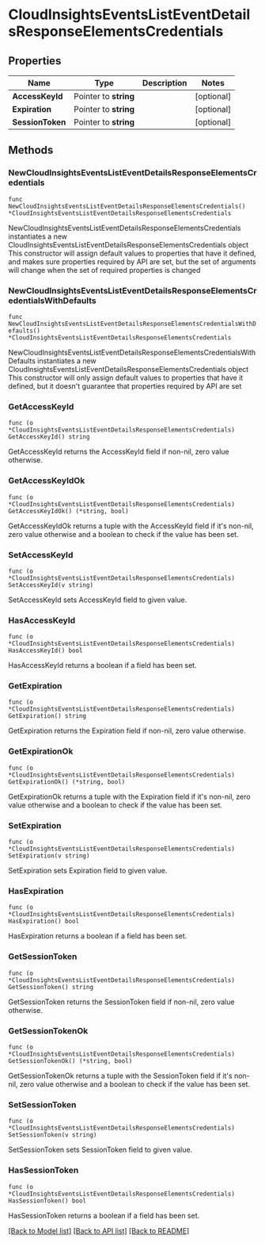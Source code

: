 # CloudInsightsEventsListEventDetailsResponseElementsCredentials

## Properties

Name | Type | Description | Notes
------------ | ------------- | ------------- | -------------
**AccessKeyId** | Pointer to **string** |  | [optional] 
**Expiration** | Pointer to **string** |  | [optional] 
**SessionToken** | Pointer to **string** |  | [optional] 

## Methods

### NewCloudInsightsEventsListEventDetailsResponseElementsCredentials

`func NewCloudInsightsEventsListEventDetailsResponseElementsCredentials() *CloudInsightsEventsListEventDetailsResponseElementsCredentials`

NewCloudInsightsEventsListEventDetailsResponseElementsCredentials instantiates a new CloudInsightsEventsListEventDetailsResponseElementsCredentials object
This constructor will assign default values to properties that have it defined,
and makes sure properties required by API are set, but the set of arguments
will change when the set of required properties is changed

### NewCloudInsightsEventsListEventDetailsResponseElementsCredentialsWithDefaults

`func NewCloudInsightsEventsListEventDetailsResponseElementsCredentialsWithDefaults() *CloudInsightsEventsListEventDetailsResponseElementsCredentials`

NewCloudInsightsEventsListEventDetailsResponseElementsCredentialsWithDefaults instantiates a new CloudInsightsEventsListEventDetailsResponseElementsCredentials object
This constructor will only assign default values to properties that have it defined,
but it doesn't guarantee that properties required by API are set

### GetAccessKeyId

`func (o *CloudInsightsEventsListEventDetailsResponseElementsCredentials) GetAccessKeyId() string`

GetAccessKeyId returns the AccessKeyId field if non-nil, zero value otherwise.

### GetAccessKeyIdOk

`func (o *CloudInsightsEventsListEventDetailsResponseElementsCredentials) GetAccessKeyIdOk() (*string, bool)`

GetAccessKeyIdOk returns a tuple with the AccessKeyId field if it's non-nil, zero value otherwise
and a boolean to check if the value has been set.

### SetAccessKeyId

`func (o *CloudInsightsEventsListEventDetailsResponseElementsCredentials) SetAccessKeyId(v string)`

SetAccessKeyId sets AccessKeyId field to given value.

### HasAccessKeyId

`func (o *CloudInsightsEventsListEventDetailsResponseElementsCredentials) HasAccessKeyId() bool`

HasAccessKeyId returns a boolean if a field has been set.

### GetExpiration

`func (o *CloudInsightsEventsListEventDetailsResponseElementsCredentials) GetExpiration() string`

GetExpiration returns the Expiration field if non-nil, zero value otherwise.

### GetExpirationOk

`func (o *CloudInsightsEventsListEventDetailsResponseElementsCredentials) GetExpirationOk() (*string, bool)`

GetExpirationOk returns a tuple with the Expiration field if it's non-nil, zero value otherwise
and a boolean to check if the value has been set.

### SetExpiration

`func (o *CloudInsightsEventsListEventDetailsResponseElementsCredentials) SetExpiration(v string)`

SetExpiration sets Expiration field to given value.

### HasExpiration

`func (o *CloudInsightsEventsListEventDetailsResponseElementsCredentials) HasExpiration() bool`

HasExpiration returns a boolean if a field has been set.

### GetSessionToken

`func (o *CloudInsightsEventsListEventDetailsResponseElementsCredentials) GetSessionToken() string`

GetSessionToken returns the SessionToken field if non-nil, zero value otherwise.

### GetSessionTokenOk

`func (o *CloudInsightsEventsListEventDetailsResponseElementsCredentials) GetSessionTokenOk() (*string, bool)`

GetSessionTokenOk returns a tuple with the SessionToken field if it's non-nil, zero value otherwise
and a boolean to check if the value has been set.

### SetSessionToken

`func (o *CloudInsightsEventsListEventDetailsResponseElementsCredentials) SetSessionToken(v string)`

SetSessionToken sets SessionToken field to given value.

### HasSessionToken

`func (o *CloudInsightsEventsListEventDetailsResponseElementsCredentials) HasSessionToken() bool`

HasSessionToken returns a boolean if a field has been set.


[[Back to Model list]](../README.md#documentation-for-models) [[Back to API list]](../README.md#documentation-for-api-endpoints) [[Back to README]](../README.md)


